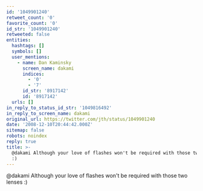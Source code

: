 ```yaml
---
id: '1049901240'
retweet_count: '0'
favorite_count: '0'
id_str: '1049901240'
retweeted: false
entities:
  hashtags: []
  symbols: []
  user_mentions:
    - name: Dan Kaminsky
      screen_name: dakami
      indices:
        - '0'
        - '7'
      id_str: '8917142'
      id: '8917142'
  urls: []
in_reply_to_status_id_str: '1049816492'
in_reply_to_screen_name: dakami
original_url: https://twitter.com/jth/status/1049901240
date: '2008-12-10T20:44:42.000Z'
sitemap: false
robots: noindex
reply: true
title: >-
  @dakami Although your love of flashes won't be required with those two lenses
  :)
---
```


@dakami Although your love of flashes won't be required with those two lenses :)